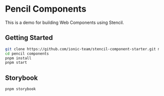 # Pencil Components

This is a demo for building Web Components using Stencil.


## Getting Started

```bash
git clone https://github.com/ionic-team/stencil-component-starter.git my-component
cd pencil components
pnpm install
pnpm start
```

## Storybook

```bash
pnpm storybook
```